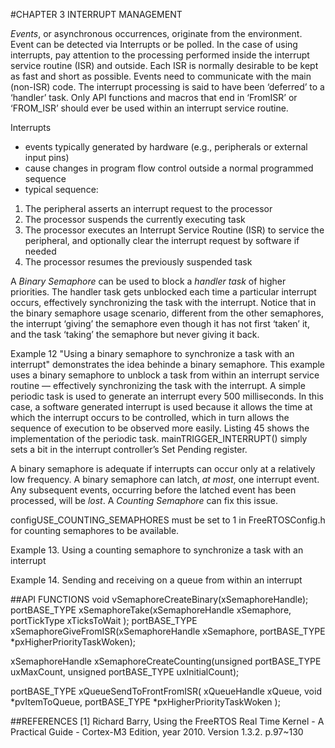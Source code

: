 #CHAPTER 3 INTERRUPT MANAGEMENT

*Events*,  or asynchronous occurrences, originate from the environment. Event can be detected via Interrupts or be polled. In the case of using interrupts, pay attention to the processing performed inside the interrupt service routine (ISR) and outside. Each ISR is normally desirable to be kept as fast and short as possible. Events need to communicate with the main (non-ISR) code. The interrupt processing is said to have been ‘deferred’ to a ‘handler’ task. Only API functions and macros that end in ‘FromISR’ or ‘FROM_ISR’ should ever be used within an interrupt service routine.

Interrupts
- events typically generated by hardware (e.g., peripherals or external input pins) 
- cause changes in program flow control outside a normal programmed sequence
- typical sequence: 
 1. The peripheral asserts an interrupt request to the processor 
 2. The processor suspends the currently executing task 
 3. The processor executes an Interrupt Service Routine (ISR) to service the peripheral, and optionally clear the interrupt request by software if needed 
 4. The processor resumes the previously suspended task

A *Binary Semaphore* can be used to block a _handler task_ of higher priorities. The handler task gets unblocked each time a particular interrupt occurs, effectively synchronizing the task with the interrupt. Notice that in the binary semaphore usage scenario, different from the other semaphores, the interrupt ‘giving’ the semaphore even though it has not first ‘taken’ it, and the task ‘taking’ the semaphore but never giving it back.

Example 12 "Using a binary semaphore to synchronize a task with an interrupt" demonstrates the idea behinde a binary semaphore. This example uses a binary semaphore to unblock a task from within an interrupt service routine — effectively synchronizing the task with the interrupt. A simple periodic task is used to generate an interrupt every 500 milliseconds. In this case, a software generated interrupt is used because it allows the time at which the interrupt occurs to be controlled, which in turn allows the sequence of execution to be observed more easily. Listing 45 shows the implementation of the periodic task. mainTRIGGER_INTERRUPT() simply sets a bit in the interrupt controller’s Set Pending register.

A binary semaphore is adequate if interrupts can occur only at a relatively low frequency. A binary semaphore can latch, _at most_, one interrupt event. Any subsequent events, occurring before the latched event has been processed, will be _lost_. A *Counting Semaphore* can fix this issue.

configUSE\_COUNTING\_SEMAPHORES must be set to 1 in FreeRTOSConfig.h for counting
semaphores to be available.

Example 13. Using a counting semaphore to synchronize a task with an interrupt

Example 14. Sending and receiving on a queue from within an interrupt

##API FUNCTIONS
void vSemaphoreCreateBinary(xSemaphoreHandle);
portBASE\_TYPE xSemaphoreTake(xSemaphoreHandle xSemaphore, portTickType xTicksToWait );
portBASE\_TYPE xSemaphoreGiveFromISR(xSemaphoreHandle xSemaphore, portBASE_TYPE *pxHigherPriorityTaskWoken);

xSemaphoreHandle xSemaphoreCreateCounting(unsigned portBASE\_TYPE uxMaxCount, unsigned portBASE_TYPE uxInitialCount);

portBASE_TYPE xQueueSendToFrontFromISR( xQueueHandle xQueue, 
void *pvItemToQueue,
portBASE_TYPE *pxHigherPriorityTaskWoken
);

##REFERENCES
[1] Richard Barry, Using the FreeRTOS Real Time Kernel - A Practical Guide - Cortex-M3 Edition, year 2010. Version 1.3.2. p.97~130
